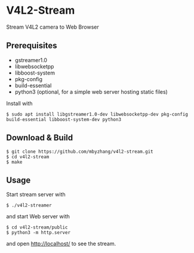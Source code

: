 # V4L2-Stream

Stream V4L2 camera to Web Browser

## Prerequisites

* gstreamer1.0
* libwebsocketpp
* libboost-system
* pkg-config
* build-essential
* python3 (optional, for a simple web server hosting static files)

Install with

```
$ sudo apt install libgstreamer1.0-dev libwebsocketpp-dev pkg-config build-essential libboost-system-dev python3
```

## Download & Build

```
$ git clone https://github.com/mbyzhang/v4l2-stream.git
$ cd v4l2-stream
$ make
```

## Usage

Start stream server with

```
$ ./v4l2-streamer 
```

and start Web server with

```
$ cd v4l2-stream/public
$ python3 -m http.server
```

and open [http://localhost/](http://localhost/) to see the stream.
